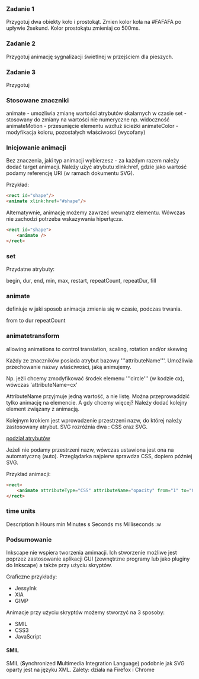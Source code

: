 ### Zadanie 1

Przygotuj dwa obiekty koło i prostokąt.
Zmien kolor koła na #FAFAFA po upływie 2sekund.
Kolor prostokątu zmieniaj co 500ms.

### Zadanie 2

Przygotuj animację sygnalizacji świetlnej w przejściem dla pieszych.

### Zadanie 3

Przygotuj

### Stosowane znaczniki

animate - umożliwia zmianę wartości atrybutów skalarnych w czasie
set - stosowany do zmiany na wartości nie numeryczne np. widoczność
animateMotion - przesunięcie elementu wzdłuż ścieżki
animateColor - modyfikacja koloru, pozostałych właściwości (wycofany)


### Inicjowanie animacji

Bez znaczenia, jaki typ animacji wybierzesz - za każdym razem należy dodać target animacji. Należy użyć atrybutu xlink:href, gdzie jako wartość podamy referencję URI (w ramach dokumentu SVG).

Przykład:

```html
<rect id="shape"/>
<animate xlink:href="#shape"/>  
```

Alternatywnie, animację możemy zawrzeć wewnątrz elementu. Wówczas nie zachodzi potrzeba wskazywania hiperłącza.
```html
<rect id="shape">
	<animate />
</rect>
```

### set

Przydatne atrybuty:

begin, dur, end, min, max, restart, repeatCount, repeatDur, fill


### animate

definiuje w jaki sposob animacja zmienia się w czasie, podczas trwania.

from
to
dur
repeatCount

### animatetransform

allowing animations to control translation, scaling, rotation and/or skewing


Każdy ze znaczników posiada atrybut bazowy '''attributeName'''. Umożliwia przechowanie nazwy właściwości, jaką animujemy.

Np. jeżli chcemy zmodyfikować środek elemenu '''circle''' (w kodzie cx), wówczas 'attributeName=cx'

AttributeName przyjmuje jedną wartość, a nie listę. Można przeprowaddzić tylko animację na elemencie. A gdy chcemy więcej? Należy dodać kolejny element związany z animacją. 


Kolejnym krokiem jest wprowadzenie przestrzeni nazw, do której należy zastosowany atrybut. SVG rozróżnia dwa : CSS oraz SVG. 

<a href="https://www.w3.org/TR/SVG2/styling.html#PresentationAttributes">podział atrybutów</a>

Jeżeli nie podamy przestrzeni nazw, wówczas ustawiona jest ona na automatyczną (auto). Przeglądarka najpierw sprawdza CSS, dopiero później SVG.


Przykład animacji:

```html
<rect>
	<animate attributeType="CSS" attributeName="opacity" from="1" to="0" dur="5s" repeatCount="indefinite"/>
</rect>
```

### time units

Description
h	Hours
min	Minutes
s	Seconds
ms	Milliseconds
:w

### Podsumowanie

Inkscape nie wspiera tworzenia amimacji. 
Ich stworzenie możliwe jest poprzez zastosowanie aplikacji GUI (zewnętrzne programy lub jako pluginy do Inkscape) a także przy użyciu skryptów.

Graficzne przykłady:
- JessyInk
- XIA
- GIMP

Animacje przy użyciu skryptów możemy stworzyć na 3 sposoby:
- SMIL
- CSS3
- JavaScript

#### SMIL
SMIL (**S**ynchronized **M**ultimedia **I**ntegration **L**anguage) podobnie jak SVG oparty jest na języku XML. Zalety: działa na Firefox i Chrome

